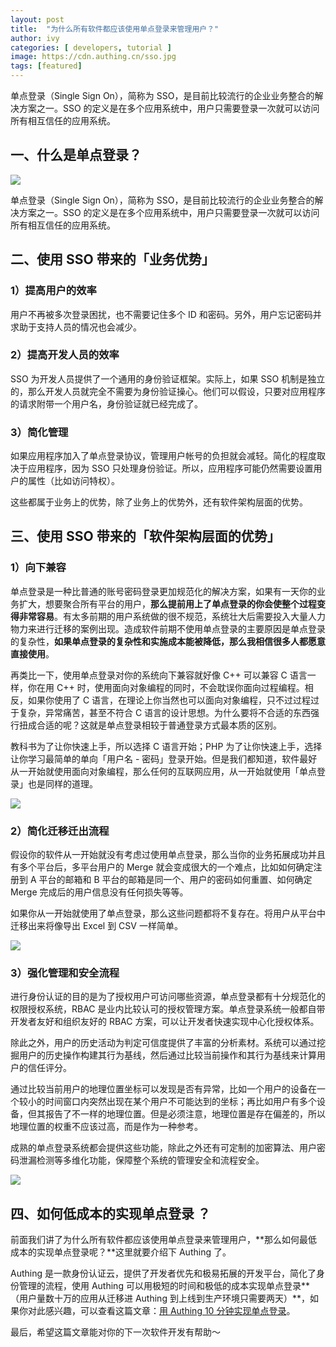 ```yaml
---
layout: post
title:  "为什么所有软件都应该使用单点登录来管理用户？"
author: ivy
categories: [ developers, tutorial ]
image: https://cdn.authing.cn/sso.jpg
tags: [featured]
---
```

单点登录（Single Sign On），简称为 SSO，是目前比较流行的企业业务整合的解决方案之一。SSO 的定义是在多个应用系统中，用户只需要登录一次就可以访问所有相互信任的应用系统。

## 一、什么是单点登录？

![](https://cdn.authing.cn/blog/20190908080023.png)

单点登录（Single Sign On），简称为 SSO，是目前比较流行的企业业务整合的解决方案之一。SSO 的定义是在多个应用系统中，用户只需要登录一次就可以访问所有相互信任的应用系统。

## 二、使用 SSO 带来的「业务优势」

### 1）提高用户的效率

  用户不再被多次登录困扰，也不需要记住多个 ID 和密码。另外，用户忘记密码并求助于支持人员的情况也会减少。

### 2）提高开发人员的效率

  SSO 为开发人员提供了一个通用的身份验证框架。实际上，如果 SSO 机制是独立的，那么开发人员就完全不需要为身份验证操心。他们可以假设，只要对应用程序的请求附带一个用户名，身份验证就已经完成了。

### 3）简化管理

  如果应用程序加入了单点登录协议，管理用户帐号的负担就会减轻。简化的程度取决于应用程序，因为 SSO 只处理身份验证。所以，应用程序可能仍然需要设置用户的属性（比如访问特权）。

这些都属于业务上的优势，除了业务上的优势外，还有软件架构层面的优势。
## 三、使用 SSO 带来的「软件架构层面的优势」

### 1）向下兼容

单点登录是一种比普通的账号密码登录更加规范化的解决方案，如果有一天你的业务扩大，想要聚合所有平台的用户，**那么提前用上了单点登录的你会使整个过程变得非常容易**。有太多前期的用户系统做的很不规范，系统壮大后需要投入大量人力物力来进行迁移的案例出现。造成软件前期不使用单点登录的主要原因是单点登录的复杂性，**如果单点登录的复杂性和实施成本能被降低，那么我相信很多人都愿意直接使用**。

再类比一下，使用单点登录对你的系统向下兼容就好像 C++ 可以兼容 C 语言一样，你在用 C++ 时，使用面向对象编程的同时，不会耽误你面向过程编程。相反，如果你使用了 C 语言，在理论上你当然也可以面向对象编程，只不过过程过于复杂，异常痛苦，甚至不符合 C 语言的设计思想。为什么要将不合适的东西强行扭成合适的呢？这就是单点登录相较于普通登录方式最本质的区别。

教科书为了让你快速上手，所以选择 C 语言开始；PHP 为了让你快速上手，选择让你学习最简单的单向「用户名 - 密码」登录开始。但是我们都知道，软件最好从一开始就使用面向对象编程，那么任何的互联网应用，从一开始就使用「单点登录」也是同样的道理。

![](https://cdn.authing.cn/blog/20191025183746.png)
### 2）简化迁移迁出流程

假设你的软件从一开始就没有考虑过使用单点登录，那么当你的业务拓展成功并且有多个平台后，多平台用户的 Merge 就会变成很大的一个难点，比如如何确定注册到 A 平台的邮箱和 B 平台的邮箱是同一个、用户的密码如何重置、如何确定 Merge 完成后的用户信息没有任何损失等等。

如果你从一开始就使用了单点登录，那么这些问题都将不复存在。将用户从平台中迁移出来将像导出 Excel 到 CSV 一样简单。

![](https://cdn.authing.cn/blog/20191025185902.png)
### 3）强化管理和安全流程

进行身份认证的目的是为了授权用户可访问哪些资源，单点登录都有十分规范化的权限授权系统，RBAC 是业内比较认可的授权管理方案。单点登录系统一般都自带开发者友好和组织友好的 RBAC 方案，可以让开发者快速实现中心化授权体系。

除此之外，用户的历史活动为判定可信度提供了丰富的分析素材。系统可以通过挖掘用户的历史操作构建其行为基线，然后通过比较当前操作和其行为基线来计算用户的信任评分。

通过比较当前用户的地理位置坐标可以发现是否有异常，比如一个用户的设备在一个较小的时间窗口内突然出现在某个用户不可能达到的坐标；再比如用户有多个设备，但其报告了不一样的地理位置。但是必须注意，地理位置是存在偏差的，所以地理位置的权重不应该过高，而是作为一种参考。

成熟的单点登录系统都会提供这些功能，除此之外还有可定制的加密算法、用户密码泄漏检测等多维化功能，保障整个系统的管理安全和流程安全。

![](https://cdn.authing.cn/blog/20191025185937.png)
## 四、如何低成本的实现单点登录 ？

前面我们讲了为什么所有软件都应该使用单点登录来管理用户，**那么如何最低成本的实现单点登录呢？**这里就要介绍下 Authing 了。

Authing 是一款身份认证云，提供了开发者优先和极易拓展的开发平台，简化了身份管理的流程，使用 Authing 可以用极短的时间和极低的成本实现单点登录**（用户量数十万的应用从迁移进 Authing 到上线到生产环境只需要两天）**，如果你对此感兴趣，可以查看这篇文章：[用 Authing 10 分钟实现单点登录](https://learn.authing.cn/authing/quickstart/implement-sso-with-authing)。

最后，希望这篇文章能对你的下一次软件开发有帮助～
